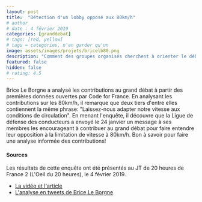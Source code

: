 ```yaml
---
layout: post
title:  "Détection d'un lobby opposé aux 80km/h"
# author
# date : 4 février 2019
categories: [granddebat]
# tags: [red, yellow]
# tags = categories, n'en garder qu'un
image: assets/images/projets/bricelb80.png
description: "Comment des groupes organisés cherchent à orienter le débat"
featured: false
hidden: false
# rating: 4.5
---
```


Brice Le Borgne a analysé les contributions au grand débat à partir des premières données ouvertes par Code for France. En analysant les contributions sur les 80km/h, il remarque que deux tiers d'entre elles contiennent la même phrase: "Laissez-nous adapter notre vitesse aux conditions de circulation". En menant l'enquête, il découvre que la Ligue de défense des conducteurs a envoyé le 24 janvier un message à ses membres les encourageant à contribuer au grand débat pour faire entendre leur opposition à la limitation de vitesse à 80km/h. Bon à savoir pour faire une analyse informée des contributions!   

#### Sources

Les résultats de cette enquête ont été présentés au JT de 20 heures de France 2 (L'Oeil du 20 heures), le 4 février 2019.

* [La vidéo et l'article](https://www.francetvinfo.fr/replay-jt/france-2/20-heures/video-quand-les-lobbys-tentent-de-s-inviter-dans-le-grand-debat_3175285.html)
* [L'analyse en tweets de Brice Le Borgne](https://twitter.com/BriceLeBorgne/status/1092722412280516609)
